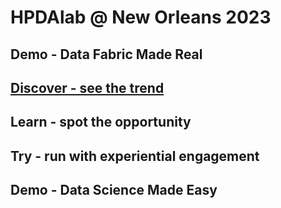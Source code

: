 # HPDAlab @ New Orleans 2023


## Demo - Data Fabric Made Real


## [Discover - see the trend](fusion-discover.md)


## Learn - spot the opportunity


## Try - run with experiential engagement


## Demo - Data Science Made Easy
